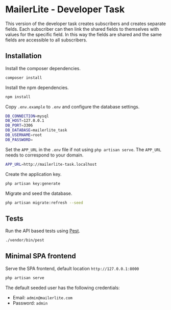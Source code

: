 # MailerLite - Developer Task

This version of the developer task creates subscribers and creates separate fields. Each subscriber can then link the shared fields to themselves with values for the specific field. In this way the fields are shared and the same fields are accessible to all subscribers.

## Installation

Install the composer dependencies.

```bash
composer install
```

Install the npm dependencies.

```bash
npm install
```

Copy `.env.example` to `.env` and configure the database settings.

```bash
DB_CONNECTION=mysql
DB_HOST=127.0.0.1
DB_PORT=3306
DB_DATABASE=mailerlite_task
DB_USERNAME=root
DB_PASSWORD=
```

Set the `APP_URL` in the `.env` file if not using `php artisan serve`. The `APP_URL` needs to correspond to your domain.

```bash
APP_URL=http://mailerlite-task.localhost
```

Create the application key.

```bash
php artisan key:generate
```

Migrate and seed the database.

```bash
php artisan migrate:refresh --seed
```

## Tests

Run the API based tests using [Pest](https://pestphp.com/).

```bash
./vendor/bin/pest
```

## Minimal SPA frontend

Serve the SPA frontend, default location `http://127.0.0.1:8000`
```bash
php artisan serve
```

The default seeded user has the following credentials:

* Email: ```admin@mailerlite.com```
* Password: ```admin```
